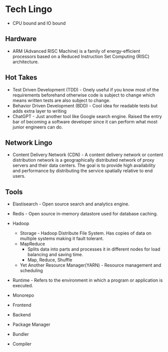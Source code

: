 # Tech Lingo

- CPU bound and IO bound

## Hardware

- ARM (Advanced RISC Machine) is a family of energy-efficient processors based on a Reduced Instruction Set Computing (RISC) architecture.

## Hot Takes

- Test Driven Development (TDD) - Onely useful if you know most of the requirements beforehand otherwise code is subject to change which means written tests are also subject to change.
- Behavior Driven Development (BDD) - Cool idea for readable tests but adds extra layer to writing
- ChatGPT - Just another tool like Google search engine. Raised the entry bar of becoming a software developer since it can perform what most junior engineers can do.

## Network Lingo

- Content Delivery Network (CDN) - A content delivery network or content distribution network is a geographically distributed network of proxy servers and their data centers. The goal is to provide high availability and performance by distributing the service spatially relative to end users.

## Tools

- Elastisearch - Open source search and analytics engine.
- Redis - Open source in-memory datastore used for database caching.
- Hadoop

  - Storage - Hadoop Distribute File System. Has copies of data on multiple systems making it fault tolerant.
  - MapReduce
    - Splits data into parts and processes it in different nodes for load balancing and saving time.
    - Map, Reduce, Shuffle
  - Yet Another Resource Manager(YARN) - Resource management and scheduling

- Runtime - Refers to the environment in which a program or application is executed.
- Monorepo
- Frontend
- Backend
- Package Manager
- Bundler
- Compiler
